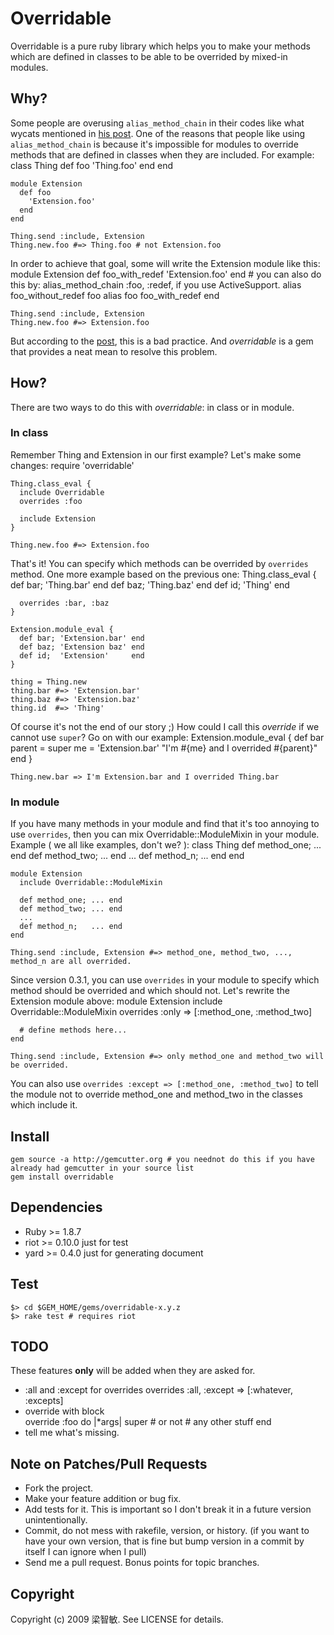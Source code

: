 # Overridable

Overridable is a pure ruby library which helps you to make your methods which are defined in classes to be able to be overrided by mixed-in modules.

## Why?

Some people are overusing `alias_method_chain` in their codes like what wycats mentioned in [his post][post]. One of the reasons that people like using `alias_method_chain` is because it's impossible for modules to override methods that are defined in classes when they are included. For example:
    class Thing
      def foo
        'Thing.foo'
      end
    end
    
    module Extension
      def foo
        'Extension.foo'
      end
    end
    
    Thing.send :include, Extension
    Thing.new.foo #=> Thing.foo # not Extension.foo

In order to achieve that goal, some will write the Extension module like this:
    module Extension
      def foo_with_redef
        'Extension.foo'
      end
      # you can also do this by: alias_method_chain :foo, :redef, if you use ActiveSupport.
      alias foo_without_redef foo
      alias foo foo_with_redef
    end
    
    Thing.send :include, Extension
    Thing.new.foo #=> Extension.foo

But according to the [post][post], this is a bad practice. And *overridable* is a gem that provides a neat mean to resolve this problem.

## How?

There are two ways to do this with *overridable*: in class or in module.

### In class

Remember Thing and Extension in our first example? Let's make some changes:
    require 'overridable'
    
    Thing.class_eval {
      include Overridable
      overrides :foo
      
      include Extension
    }
    
    Thing.new.foo #=> Extension.foo
That's it! You can specify which methods can be overrided by `overrides` method. One more example based on the previous one:
    Thing.class_eval {
      def bar; 'Thing.bar' end
      def baz; 'Thing.baz' end
      def id;  'Thing'     end

      overrides :bar, :baz
    }
    
    Extension.module_eval {
      def bar; 'Extension.bar' end
      def baz; 'Extension baz' end
      def id;  'Extension'     end
    }
    
    thing = Thing.new
    thing.bar #=> 'Extension.bar'
    thing.baz #=> 'Extension.baz'
    thing.id  #=> 'Thing'
Of course it's not the end of our story ;) How could I call this *override* if we cannot use `super`? Go on with our example:
    Extension.module_eval {
      def bar
        parent = super
        me = 'Extension.bar'
        "I'm #{me} and I overrided #{parent}"
      end
    }

    Thing.new.bar => I'm Extension.bar and I overrided Thing.bar

### In module

If you have many methods in your module and find that it's too annoying to use `overrides`, then you can mix Overridable::ModuleMixin in your module. Example ( we all like examples, don't we? ):
    class Thing
      def method_one; ... end
      def method_two; ... end
      ...
      def method_n;   ... end
    end
    
    module Extension
      include Overridable::ModuleMixin
    
      def method_one; ... end
      def method_two; ... end
      ...
      def method_n;   ... end
    end

    Thing.send :include, Extension #=> method_one, method_two, ..., method_n are all overrided.

Since version 0.3.1, you can use `overrides` in your module to specify which method should be overrided and which should not. Let's rewrite the Extension module above:
    module Extension
      include Overridable::ModuleMixin
      overrides :only => [:method_one, :method_two]

      # define methods here...
    end
    
    Thing.send :include, Extension #=> only method_one and method_two will be overrided.

You can also use `overrides :except => [:method_one, :method_two]` to tell the module not to override method_one and method_two in the classes which include it.

## Install

    gem source -a http://gemcutter.org # you neednot do this if you have already had gemcutter in your source list
    gem install overridable

## Dependencies

* Ruby >= 1.8.7
* riot >= 0.10.0 just for test
* yard >= 0.4.0  just for generating document

## Test

    $> cd $GEM_HOME/gems/overridable-x.y.z
    $> rake test # requires riot

## TODO

These features **only** will be added when they are asked for.

* :all and :except for overrides 
      overrides :all, :except => [:whatever, :excepts]
* override with block    
      override :foo do |*args|
        super # or not
        # any other stuff
      end
* tell me what's missing.

## Note on Patches/Pull Requests
 
* Fork the project.
* Make your feature addition or bug fix.
* Add tests for it. This is important so I don't break it in a
  future version unintentionally.
* Commit, do not mess with rakefile, version, or history.
  (if you want to have your own version, that is fine but bump version in a commit by itself I can ignore when I pull)
* Send me a pull request. Bonus points for topic branches.

## Copyright

Copyright (c) 2009 梁智敏. See LICENSE for details.

[post]: http://yehudakatz.com/2009/03/06/alias_method_chain-in-models/
